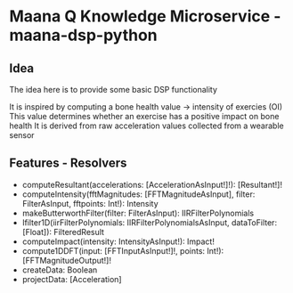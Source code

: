 # Maana Q Knowledge Microservice - maana-dsp-python

## Idea

The idea here is to provide some basic DSP functionality

It is inspired by computing a bone health value -> intensity of exercies (OI)
This value determines whether an exercise has a positive impact on bone health
It is derived from raw acceleration values collected from a wearable sensor

## Features - Resolvers

- computeResultant(accelerations: [AccelerationAsInput!]!): [Resultant!]!
- computeIntensity(fftMagnitudes: [FFTMagnitudeAsInput], filter: FilterAsInput, fftpoints: Int!): Intensity
- makeButterworthFilter(filter: FilterAsInput): IIRFilterPolynomials
- lfilter1D(iirFilterPolynomials: IIRFilterPolynomialsAsInput, dataToFilter: [Float]): FilteredResult
- computeImpact(intensity: IntensityAsInput!): Impact!
- compute1DDFT(input: [FFTInputAsInput!]!, points: Int!): [FFTMagnitudeOutput!]!
- createData: Boolean
- projectData: [Acceleration]



